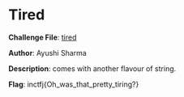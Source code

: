 # Tired

**Challenge File**: [tired](Handout/tired)  

**Author**: Ayushi Sharma

**Description**: comes with another flavour of string.

**Flag**: inctfj{Oh_was_that_pretty_tiring?}
